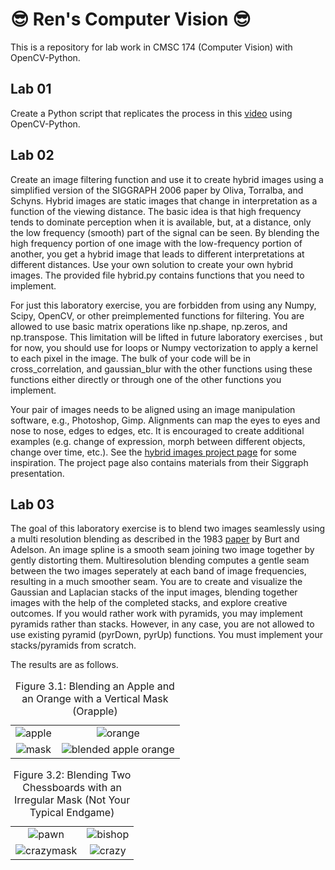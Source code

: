 # 😎 Ren's Computer Vision 😎

This is a repository for lab work in CMSC 174 (Computer Vision) with OpenCV-Python.

##  Lab 01

Create a Python script that replicates the process in this [video](https://fb.watch/pWLNqOIQPE/) using OpenCV-Python.

##  Lab 02

Create an image filtering function and use it to create hybrid images using a simplified version of the SIGGRAPH 2006 paper by Oliva, Torralba, and Schyns. Hybrid images are static images that change in interpretation as a function of the viewing distance. The basic idea is that high frequency tends to dominate perception when it is available, but, at a distance, only the low frequency (smooth) part of the signal can be seen. By blending the high frequency portion of one image with the low-frequency portion of another, you get a hybrid image that leads to different interpretations at different distances. Use your own solution to create your own hybrid images. The provided file hybrid.py contains functions that you need to implement.

For just this laboratory exercise, you are forbidden from using any Numpy, Scipy, OpenCV, or other preimplemented functions for filtering. You are allowed to use basic matrix operations like np.shape, np.zeros, and np.transpose. This limitation will be lifted in future laboratory exercises , but for now, you should use for loops or Numpy vectorization to apply a kernel to each pixel in the image. The bulk of your code will be in cross_correlation, and gaussian_blur with the other functions using these functions either directly or through one of the other functions you implement.

Your pair of images needs to be aligned using an image manipulation software, e.g., Photoshop, Gimp.  Alignments can map the eyes to eyes and nose to nose, edges to edges, etc. It is encouraged to create additional examples (e.g. change of expression, morph between different objects, change over time, etc.). See the [hybrid images project page](http://olivalab.mit.edu/hybrid_gallery/gallery.html) for some inspiration. The project page also contains materials from their Siggraph presentation.

##  Lab 03

The goal of this laboratory exercise is to blend two images seamlessly using a multi resolution blending as described in the 1983 [paper](https://persci.mit.edu/pub_pdfs/spline83.pdf) by Burt and Adelson. An image spline is a smooth seam joining two image together by gently distorting them. Multiresolution blending computes a gentle seam between the two images seperately at each band of image frequencies, resulting in a much smoother seam. You are to create and visualize the Gaussian and Laplacian stacks of the input images, blending together images with the help of the completed stacks, and explore creative outcomes. If you would rather work with pyramids, you may implement pyramids rather than stacks. However, in any case, you are not allowed to use existing pyramid (pyrDown, pyrUp) functions. You must implement your stacks/pyramids from scratch.

The results are as follows.

<table>
  <tr>
    <td align="center"><img src="https://github.com/WhiteLicorice/Ren-s-Computer-Vision/assets/96515086/81cb1413-c3d0-4bed-a5fd-3dbb56db40dc" alt="apple"></td>
    <td align="center"><img src="https://github.com/WhiteLicorice/Ren-s-Computer-Vision/assets/96515086/99daf091-a219-4f17-b9f2-b6f4227f004e" alt="orange"></td>
  </tr>
  <tr>
    <td align="center"><img src="https://github.com/WhiteLicorice/Ren-s-Computer-Vision/assets/96515086/b77c6dd2-6c22-425d-a52b-016d5db6262b" alt="mask"></td>
    <td align="center"><img src="https://github.com/WhiteLicorice/Ren-s-Computer-Vision/assets/96515086/1de1860f-8191-4009-8983-05c6e4238fc2" alt="blended apple orange"></td>
  </tr>
  <caption>Figure 3.1: Blending an Apple and an Orange with a Vertical Mask (Orapple)</caption>
</table>

<table>
  <tr>
    <td align="center"><img src="https://github.com/WhiteLicorice/Ren-s-Computer-Vision/assets/96515086/5324e65a-a370-4998-80e4-bbfd7e5b98e1" alt="pawn"></td>
    <td align="center"><img src="https://github.com/WhiteLicorice/Ren-s-Computer-Vision/assets/96515086/3b7405b6-b492-46ad-b0c4-875adcec6ed2" alt="bishop"></td>
  </tr>
  <tr>
    <td align="center"><img src="https://github.com/WhiteLicorice/Ren-s-Computer-Vision/assets/96515086/1339c0ed-5456-4b3c-a846-d62ac6461588" alt="crazymask"></td>
    <td align="center"><img src="https://github.com/WhiteLicorice/Ren-s-Computer-Vision/assets/96515086/3fbb9406-bac8-449a-9d0a-2dc89146426e" alt="crazy"></td>
  </tr>
  <caption>Figure 3.2: Blending Two Chessboards with an Irregular Mask (Not Your Typical Endgame)</caption>
</table>



